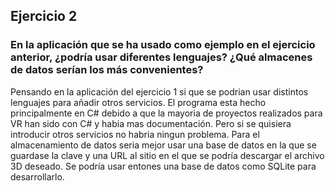 ## Ejercicio 2

### En la aplicación que se ha usado como ejemplo en el ejercicio anterior, ¿podría usar diferentes lenguajes? ¿Qué almacenes de datos serían los más convenientes?


Pensando en la aplicación del ejercicio 1 si que se podrian usar distintos lenguajes para añadir otros servicios. El programa esta hecho principalmente en C# debido a que la mayoria de proyectos realizados para VR han sido con C# y habia mas documentación. Pero si se quisiera introducir otros servicios no habria ningun problema. Para el almacenamiento de datos seria mejor usar una base de datos en la que se guardase la clave y una URL al sitio en el que se podría descargar el archivo 3D deseado. Se podría usar entones una base de datos como SQLite para desarrollarlo.







